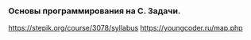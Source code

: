 ### Основы программирования на C. Задачи.

https://stepik.org/course/3078/syllabus
https://youngcoder.ru/map.php
